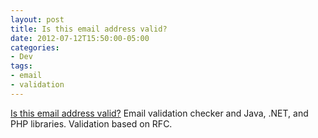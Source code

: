 ```yaml
---
layout: post
title: Is this email address valid?
date: 2012-07-12T15:50:00-05:00
categories:
- Dev
tags:
- email
- validation
---
```

[Is this email address valid?](http://isemail.info/about) Email validation checker and Java, .NET, and PHP libraries. Validation based on RFC.
